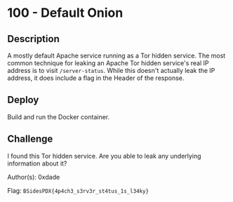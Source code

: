 # 100 - Default Onion

## Description

A mostly default Apache service running as a Tor hidden service.  The most common technique for leaking an Apache Tor hidden service's real IP address is to visit `/server-status`.  While this doesn't actually leak the IP address, it does include a flag in the Header of the response.

## Deploy

Build and run the Docker container.

## Challenge

I found this Tor hidden service.  Are you able to leak any underlying information about it?

Author(s): 0xdade

Flag: `BSidesPDX{4p4ch3_s3rv3r_st4tus_1s_l34ky}`
